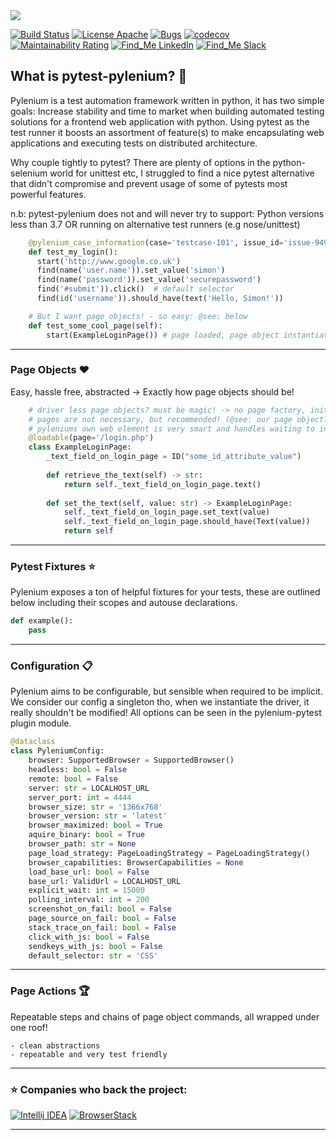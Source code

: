 <kbd>
  <img src="https://github.com/symonk/pylenium/blob/master/.github/.images/pylenium_logo.png">
</kbd>
  <p></p>

[![Build Status](https://api.travis-ci.org/symonk/pylenium.svg?branch=master)](https://travis-ci.org/symonk/pylenium)
[![License Apache](https://img.shields.io/badge/license-Apache%202-brightgreen.svg)](https://github.com/symonk/pylenium/blob/master/LICENSE)
[![Bugs](https://sonarcloud.io/api/project_badges/measure?project=symonk_pylenium&metric=bugs)](https://sonarcloud.io/dashboard?id=symonk_pylenium)
[![codecov](https://codecov.io/gh/symonk/pytest-pylenium/branch/master/graph/badge.svg)](https://codecov.io/gh/symonk/pytest-pylenium)
[![Maintainability Rating](https://sonarcloud.io/api/project_badges/measure?project=symonk_pylenium&metric=sqale_rating)](https://sonarcloud.io/dashboard?id=symonk_pylenium)
[![Find_Me LinkedIn](https://img.shields.io/badge/Find_Me-LinkedIn-brightgreen.svg)](https://www.linkedin.com/in/simonk09/)
[![Find_Me Slack](https://img.shields.io/badge/Find_Me-Slack-brightgreen.svg)](https://testersio.slack.com)

## What is pytest-pylenium? :flags: 
Pylenium is a test automation framework written in python, it has two simple goals:  Increase stability and time to market
when building automated testing solutions for a frontend web application with python.  Using pytest as the test runner it boosts an assortment of feature(s) to make encapsulating web applications and executing tests on distributed architecture.

Why couple tightly to pytest? There are plenty of options in the python-selenium world for unittest etc, I struggled to find a nice pytest alternative that didn't compromise and prevent usage of some of pytests most powerful features.

n.b: pytest-pylenium does not and will never try to support: Python versions less than 3.7 OR running on alternative test runners (e.g nose/unittest)

```python
    @pylenium_case_information(case='testcase-101', issue_id='issue-949', description='Logging in is so easy!')
    def test_my_login():
      start('http://www.google.co.uk')
      find(name('user.name')).set_value('simon')
      find(name('password')).set_value('securepassword')
      find('#submit')).click()  # default selector
      find(id('username')).should_have(text('Hello, Simon!'))      

    # But I want page objects! - so easy: @see: below
    def test_some_cool_page(self):
        start(ExampleLoginPage()) # page loaded, page object instantiated!
```

---

### Page Objects :hearts:
Easy, hassle free, abstracted -> Exactly how page objects should be!

```python
    # driver less page objects? must be magic! -> no page factory, init elements or messing with driver code
    # pages are not necessary, but recommended! (@see: our page objectless example code!)
    # pyleniums own web element is very smart and handles waiting to increase stability
    @loadable(page='/login.php')
    class ExampleLoginPage:
        _text_field_on_login_page = ID("some_id_attribute_value")
    
        def retrieve_the_text(self) -> str:
            return self._text_field_on_login_page.text()
    
        def set_the_text(self, value: str) -> ExampleLoginPage:
            self._text_field_on_login_page.set_text(value)
            self._text_field_on_login_page.should_have(Text(value))
            return self
```

---

### Pytest Fixtures :star:
Pylenium exposes a ton of helpful fixtures for your tests, these are outlined below including their scopes and autouse
declarations.

```python
def example():
    pass
```
    
---

### Configuration :clipboard:
Pylenium aims to be configurable, but sensible when required to be implicit.  We consider our config a singleton tho,
when we instantiate the driver, it really shouldn't be modified! All options can be seen in the pylenium-pytest plugin
module.


```python
@dataclass
class PyleniumConfig:
    browser: SupportedBrowser = SupportedBrowser()
    headless: bool = False
    remote: bool = False
    server: str = LOCALHOST_URL
    server_port: int = 4444
    browser_size: str = '1366x768'
    browser_version: str = 'latest'
    browser_maximized: bool = True
    aquire_binary: bool = True
    browser_path: str = None
    page_load_strategy: PageLoadingStrategy = PageLoadingStrategy()
    browser_capabilities: BrowserCapabilities = None
    load_base_url: bool = False
    base_url: ValidUrl = LOCALHOST_URL
    explicit_wait: int = 15000
    polling_interval: int = 200
    screenshot_on_fail: bool = False
    page_source_on_fail: bool = False
    stack_trace_on_fail: bool = False
    click_with_js: bool = False
    sendkeys_with_js: bool = False
    default_selector: str = 'CSS'
```
---

### Page Actions :trophy:
Repeatable steps and chains of page object commands, all wrapped under one roof!

    - clean abstractions
    - repeatable and very test friendly
    
---

###  :star: Companies who back the project:

[![Intellij IDEA](https://cloud.google.com/tools/images/icon_IntelliJIDEA.png )](http://www.jetbrains.com/idea)
[![BrowserStack](https://www.browserstack.com/images/mail/browserstack-logo-footer.png)](https://www.browserstack.com)

---
